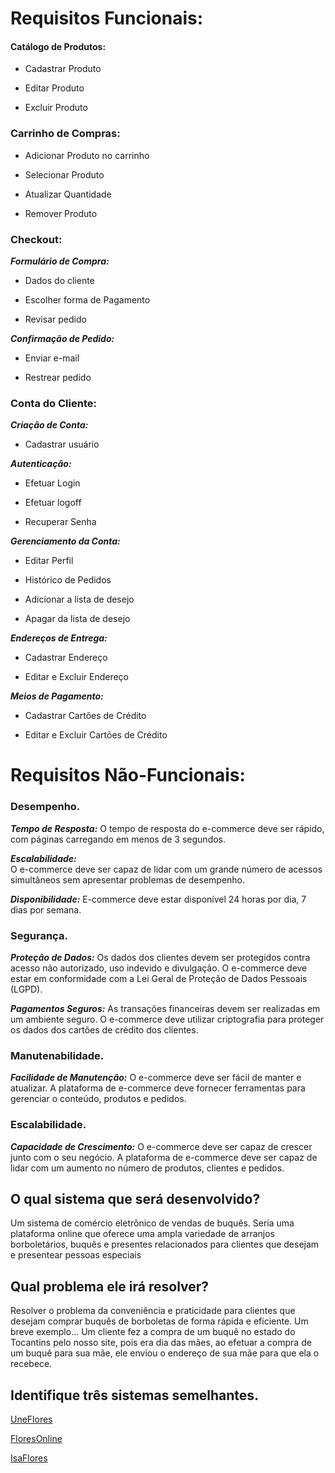 # **Requisitos Funcionais:** #

#### **Catálogo de Produtos:** 

- Cadastrar Produto

- Editar Produto

- Excluir Produto

### **Carrinho de Compras:** 

- Adicionar Produto no carrinho

- Selecionar Produto

- Atualizar Quantidade

- Remover Produto

### **Checkout:**

**_Formulário de Compra:_**

- Dados do cliente

- Escolher forma de Pagamento

- Revisar pedido

**_Confirmação de Pedido:_**

- Enviar e-mail

- Restrear pedido

### **Conta do Cliente:**

**_Criação de Conta:_**

- Cadastrar usuário

**_Autenticação:_**

- Efetuar Login

- Efetuar logoff

- Recuperar Senha

**_Gerenciamento da Conta:_**

- Editar Perfil

- Histórico de Pedidos

- Adicionar a lista de desejo

- Apagar da lista de desejo

**_Endereços de Entrega:_**

- Cadastrar Endereço

- Editar e Excluir Endereço

**_Meios de Pagamento:_**

- Cadastrar Cartões de Crédito

- Editar e Excluir Cartões de Crédito



# Requisitos Não-Funcionais:

### **Desempenho.** 

_**Tempo de Resposta:**_
O tempo de resposta do e-commerce deve ser rápido, com páginas carregando em menos de 3 segundos.


**_Escalabilidade:_**	
O e-commerce deve ser capaz de lidar com um grande número de acessos simultâneos sem apresentar problemas de desempenho.

_**Disponibilidade:**_
E-commerce deve estar disponível 24 horas por dia, 7 dias por semana.

### **Segurança.**

**_Proteção de Dados:_**
Os dados dos clientes devem ser protegidos contra acesso não autorizado, uso indevido e divulgação.
O e-commerce deve estar em conformidade com a Lei Geral de Proteção de Dados Pessoais (LGPD).

**_Pagamentos Seguros:_**
As transações financeiras devem ser realizadas em um ambiente seguro.
O e-commerce deve utilizar criptografia para proteger os dados dos cartões de crédito dos clientes.

### **Manutenabilidade.**

**_Facilidade de Manutenção:_**
O e-commerce deve ser fácil de manter e atualizar.
A plataforma de e-commerce deve fornecer ferramentas para gerenciar o conteúdo, produtos e pedidos.

### **Escalabilidade.**
**_Capacidade de Crescimento:_**
O e-commerce deve ser capaz de crescer junto com o seu negócio.
A plataforma de e-commerce deve ser capaz de lidar com um aumento no número de produtos, clientes e pedidos.






## **O qual sistema que será desenvolvido?**
Um sistema de comércio eletrônico de vendas de buquês.                                                                                                                                                                                 Seria uma plataforma online que oferece uma ampla variedade de arranjos borboletários, buquês e presentes relacionados para clientes que desejam e presentear pessoas especiais


## **Qual problema ele irá resolver?**
Resolver o problema da conveniência e praticidade para clientes que desejam comprar buquês de borboletas de forma rápida e eficiente. Um breve exemplo... Um cliente fez a compra de um buquê no estado do Tocantins pelo nosso site, pois era dia das mães, ao efetuar a compra de um buquê para sua mãe, ele enviou o endereço de sua mãe para que ela o recebece.

## **Identifique três sistemas semelhantes.**

[UneFlores](https://www.uniflores.com.br/)

[FloresOnline](https://www.floresonline.com.br/?gad_source=1&gclid=CjwKCAiAibeuBhAAEiwAiXBoJFjQbfBxu0mtPiFksYHV9c0ADnpaNM6z-g8VRpOlNCdhr1MFfDHBwBoCmPUQAvD_BwE) 

[IsaFlores](https://www.isabelaflores.com/?gad_source=1&gclid=CjwKCAiAibeuBhAAEiwAiXBoJHeJ6liw2UP21ZLyE1Ntb_1SGBRUaxGIdUVnuZp6GcI5SP0kyDnOWBoCehkQAvD_BwE)




